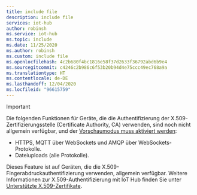 ```yaml
---
title: include file
description: include file
services: iot-hub
author: robinsh
ms.service: iot-hub
ms.topic: include
ms.date: 11/25/2020
ms.author: robinsh
ms.custom: include file
ms.openlocfilehash: 4c2b680f4bc1816e58f37d2633f36792abd6b9e4
ms.sourcegitcommit: c4246c2b986c6f53b20b94d4e75ccc49ec768a9a
ms.translationtype: HT
ms.contentlocale: de-DE
ms.lasthandoff: 12/04/2020
ms.locfileid: "96615759"
---
```

> [!IMPORTANT]
> Die folgenden Funktionen für Geräte, die die Authentifizierung der X.509-Zertifizierungsstelle (Certificate Authority, CA) verwenden, sind noch nicht allgemein verfügbar, und der [Vorschaumodus muss aktiviert werden](../articles/iot-hub/iot-hub-preview-mode.md):
>
> - HTTPS, MQTT über WebSockets und AMQP über WebSockets-Protokolle.
> - Dateiuploads (alle Protokolle).
>
> Dieses Feature ist auf Geräten, die die X.509-Fingerabdruckauthentifizierung verwenden, allgemein verfügbar. Weitere Informationen zur X.509-Authentifizierung mit IoT Hub finden Sie unter [Unterstützte X.509-Zertifikate](../articles/iot-hub/iot-hub-devguide-security.md#supported-x509-certificates).  
>
